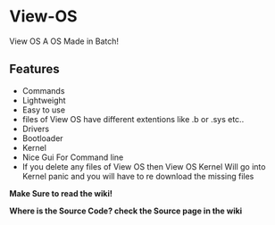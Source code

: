 # View-OS
View OS A OS Made in Batch!

## Features
- Commands
- Lightweight
- Easy to use
- files of View OS have different extentions like .b or .sys etc..
- Drivers
- Bootloader
- Kernel
- Nice Gui For Command line
- If you delete any files of View OS then View OS Kernel Will go into Kernel panic and you will have to re download the missing files

**Make Sure to read the wiki!**

**Where is the Source Code? check the Source page in the wiki**
